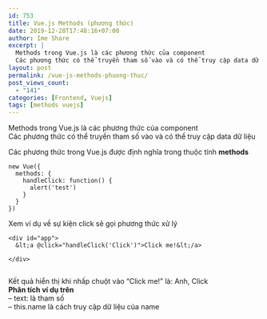 ```yaml
---
id: 753
title: Vue.js Methods (phương thức)
date: 2019-12-28T17:48:16+07:00
author: Ime Share
excerpt: |
  Methods trong Vue.js là các phương thức của component
  Các phương thức có thể truyền tham số vào và có thể truy cập data dữ liệu
layout: post
permalink: /vue-js-methods-phuong-thuc/
post_views_count:
  - "141"
categories: [Frontend, Vuejs]
tags: [methods vuejs]
---
```

Methods trong Vue.js là các phương thức của component  
Các phương thức có thể truyền tham số vào và có thể truy cập data dữ liệu

Các phương thức trong Vue.js được định nghĩa trong thuộc tính **methods**

```
new Vue({
  methods: {
    handleClick: function() {
      alert('test')
    }
  }
})

```

Xem ví dụ về sự kiện click sẽ gọi phương thức xử lý

```
<div id="app">
  &lt;a @click="handleClick('Click')">Click me!&lt;/a>
  
</div>


```

Kết quả hiển thị khi nhấp chuột vào &#8220;Click me!&#8221; là: Anh, Click  
**Phân tích ví dụ trên**  
&#8211; text: là tham số  
&#8211; this.name là cách truy cập dữ liệu của name